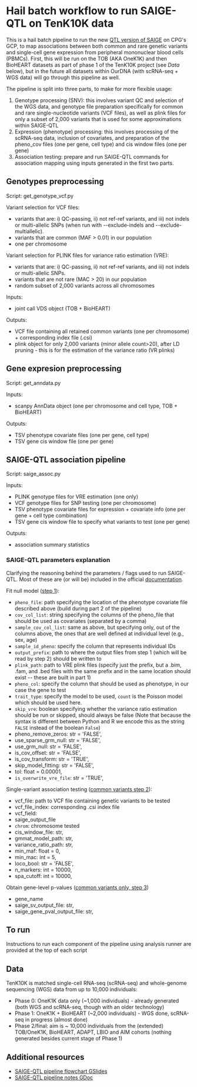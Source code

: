 # Hail batch workflow to run SAIGE-QTL on TenK10K data

This is a hail batch pipeline to run the new [QTL version of SAIGE](https://github.com/weizhou0/qtl) on CPG's GCP, to map associations between both common and rare genetic variants and single-cell gene expression from peripheral mononuclear blood cells (PBMCs).
First, this will be run on the TOB (AKA OneK1K) and then BioHEART datasets as part of phase 1 of the TenK10K project (see *Data* below), but in the future all datasets within OurDNA (with scRNA-seq + WGS data) will go through this pipeline as well.

The pipeline is split into three parts, to make for more flexible usage:

1. Genotype processing (SNV): this involves variant QC and selection of the WGS data, and genotype file preparation specifically for common and rare single-nucleotide variants (VCF files), as well as plink files for only a subset of 2,000 variants that is used for some approximations within SAIGE-QTL
2. Expression (phenotype) processing: this involves processing of the scRNA-seq data, inclusion of covariates, and preparation of the pheno_cov files (one per gene, cell type) and cis window files (one per gene)
3. Association testing: prepare and run SAIGE-QTL commands for association mapping using inputs generated in the first two parts.

## Genotypes preprocessing

Script: get_genotype_vcf.py

Variant selection for VCF files:

* variants that are: i) QC-passing, ii) not ref-ref variants, and iii) not indels or multi-allelic SNPs (when run with --exclude-indels and --exclude-multiallelic).
* variants that are common (MAF > 0.01) in our population
* one per chromosome

Variant selection for PLINK files for variance ratio estimation (VRE):

* variants that are: i) QC-passing, ii) not ref-ref variants, and iii) not indels or multi-allelic SNPs.
* variants that are not rare (MAC > 20) in our population
* random subset of 2,000 variants across all chromosomes

Inputs:

* joint call VDS object (TOB + BioHEART)

Outputs:

* VCF file containing all retained common variants (one per chromosome) + corresponding index file (.csi)
* plink object for only 2,000 variants (minor allele count>20), after LD pruning - this is for the estimation of the variance ratio (VR plinks)

## Gene expresion preprocessing

Script: get_anndata.py

Inputs:

* scanpy AnnData object (one per chromosome and cell type, TOB + BioHEART)

Outputs:

* TSV phenotype covariate files (one per gene, cell type)
* TSV gene cis window file (one per gene)

## SAIGE-QTL association pipeline

Script: saige_assoc.py

Inputs:

* PLINK genotype files for VRE estimation (one only)
* VCF genotype files for SNP testing (one per chromosome)
* TSV phenotype covariate files for expression + covariate info (one per gene + cell type combination)
* TSV gene cis window file to specify what variants to test (one per gene)

Outputs:

* association summary statistics

### SAIGE-QTL parameters explanation

Clarifying the reasoning behind the parameters / flags used to run SAIGE-QTL.
Most of these are (or will be) included in the official [documentation](https://weizhou0.github.io/SAIGE-QTL-doc/).

Fit null model ([step 1](https://weizhou0.github.io/SAIGE-QTL-doc/docs/step1.html)):

* ```pheno_file```: path specifying the location of the phenotype covariate file described above (build during part 2 of the pipeline)
* ```cov_col_list```: string specifying the columns of the pheno_file that should be used as covariates (separated by a comma)
* ```sample_cov_col_list```: same as above, but specifying only, out of the columns above, the ones that are well defined at individual level (e.g., sex, age)
* ```sample_id_pheno```: specify the column that represents individual IDs
* ```output_prefix```: path to where the output files from step 1 (which will be read by step 2) should be written to
* ```plink_path```: path to VRE plink files (specify just the prefix, but a .bim, .fam, and .bed files with the same prefix and in the same location should exist -- these are built in part 1)
* ```pheno_col```: specify the column that should be used as phenotype, in our case the gene to test
* ```trait_type```: specify the model to be used, ```count``` is the Poisson model which should be used here.
* ```skip_vre```: boolean specifying whether the variance ratio estimation should be run or skipped, should always be false (Note that because the syntax is different between Python and R we encode this as the string ```FALSE``` instead of the boolean ```False```)
* pheno_remove_zeros: str = 'FALSE',
* use_sparse_grm_null: str = 'FALSE',
* use_grm_null: str = 'FALSE',
* is_cov_offset: str = 'FALSE',
* is_cov_transform: str = 'TRUE',
* skip_model_fitting: str = 'FALSE',
* tol: float = 0.00001,
* ```is_overwrite_vre_file```: str = 'TRUE',

Single-variant association testing ([common variants step 2](https://weizhou0.github.io/SAIGE-QTL-doc/docs/single_step2.html)):

* vcf_file: path to VCF file containing genetic variants to be tested
* vcf_file_index: corresponding .csi index file
* vcf_field:
* saige_output_file
* ```chrom```: chromosome tested
* cis_window_file: str,
* gmmat_model_path: str,
* variance_ratio_path: str,
* min_maf: float = 0,
* min_mac: int = 5,
* loco_bool: str = 'FALSE',
* n_markers: int = 10000,
* spa_cutoff: int = 10000,

Obtain gene-level p-values ([common variants only, step 3](https://weizhou0.github.io/SAIGE-QTL-doc/docs/gene_step3.html))

* gene_name
* saige_sv_output_file: str,
* saige_gene_pval_output_file: str,

## To run

Instructions to run each component of the pipeline using analysis runner are provided at the top of each script

## Data

TenK10K is matched single-cell RNA-seq (scRNA-seq) and whole-genome sequencing (WGS) data from up to 10,000 individuals:

* Phase 0: OneK1K data only (~1,000 individuals) - already generated (both WGS and scRNA-seq, though with an older technology)
* Phase 1: OneK1K + BioHEART (~2,000 individuals) - WGS done, scRNA-seq in progress (almost done)
* Phase 2/final: aim is ~ 10,000 individuals from the (extended) TOB/OneK1K, BioHEART, ADAPT, LBIO and AIM cohorts (nothing generated besides current stage of Phase 1)

## Additional resources

* [SAIGE-QTL pipeline flowchart GSlides](https://docs.google.com/presentation/d/1OhNiA6DaP9ZGlAbh8uZuZWzvrrr_QwvJwJ_lVPBZoic/edit#slide=id.g25daf727307_0_102)
* [SAIGE-QTL pipeline notes GDoc](https://docs.google.com/document/d/1t11VafeU1THA4X58keHd5oPVglTYiY3DKC7P05GHCzw/edit)
